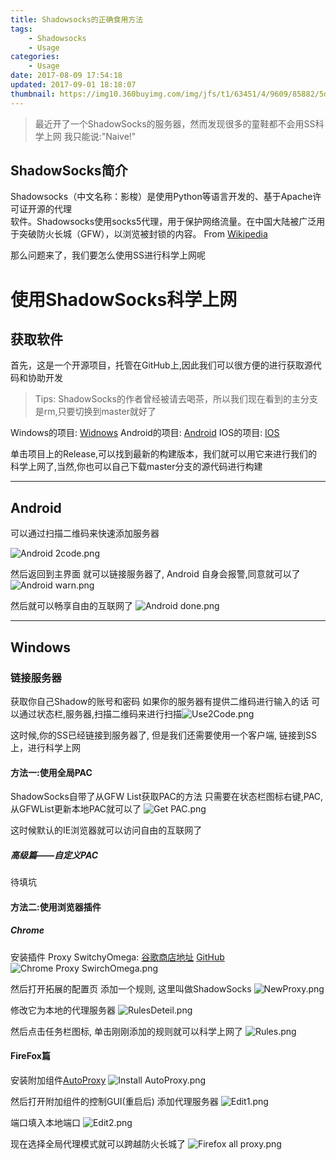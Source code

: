 ```yaml
---
title: Shadowsocks的正确食用方法
tags: 
    - Shadowsocks
    - Usage
categories:
    - Usage
date: 2017-08-09 17:54:18
updated: 2017-09-01 18:18:07
thumbnail: https://img10.360buyimg.com/img/jfs/t1/63451/4/9609/85882/5d73b65cEcfcb2cc8/fa1c325ee679689b.png
---
```

> 最近开了一个ShadowSocks的服务器，然而发现很多的童鞋都不会用SS科学上网
  我只能说:"Naive!"

<!--more-->


## ShadowSocks简介
> 
Shadowsocks（中文名称：影梭）是使用Python等语言开发的、基于Apache许可证开源的代理     
软件。Shadowsocks使用socks5代理，用于保护网络流量。在中国大陆被广泛用于突破防火长城（GFW），以浏览被封锁的内容。
From [Wikipedia][1]


那么问题来了，我们要怎么使用SS进行科学上网呢
# 使用ShadowSocks科学上网
## 获取软件
首先，这是一个开源项目，托管在GitHub上,因此我们可以很方便的进行获取源代码和协助开发
> Tips:
  ShadowSocks的作者曾经被请去喝茶，所以我们现在看到的主分支是rm,只要切换到master就好了

Windows的项目: [Widnows][2]
Android的项目: [Android][3]
IOS的项目: [IOS][4]

单击项目上的Release,可以找到最新的构建版本，我们就可以用它来进行我们的科学上网了,当然,你也可以自己下载master分支的源代码进行构建

----------

## Android

可以通过扫描二维码来快速添加服务器

![Android 2code.png][5]

然后返回到主界面 就可以链接服务器了, Android 自身会报警,同意就可以了
![Android warn.png][6]

然后就可以畅享自由的互联网了
![Android done.png][7]

----------

## Windows

### 链接服务器
获取你自己Shadow的账号和密码
如果你的服务器有提供二维码进行输入的话
可以通过状态栏,服务器,扫描二维码来进行扫描![Use2Code.png][8]

这时候,你的SS已经链接到服务器了, 但是我们还需要使用一个客户端, 
链接到SS上，进行科学上网

#### 方法一:使用全局PAC
ShadowSocks自带了从GFW List获取PAC的方法
只需要在状态栏图标右键,PAC,从GFWList更新本地PAC就可以了
![Get PAC.png][9]

这时候默认的IE浏览器就可以访问自由的互联网了

##### 高级篇——自定义PAC
待填坑
#### 方法二:使用浏览器插件
##### Chrome
安装插件 Proxy SwitchyOmega: [谷歌商店地址][10]  [GitHub][11]
![Chrome Proxy SwirchOmega.png][12]

然后打开拓展的配置页
添加一个规则, 这里叫做ShadowSocks
![NewProxy.png][13]

修改它为本地的代理服务器
![RulesDeteil.png][14]

然后点击任务栏图标, 单击刚刚添加的规则就可以科学上网了
![Rules.png][15]

#### FireFox篇
安装附加组件[AutoProxy][16]
![Install AutoProxy.png][17]

然后打开附加组件的控制GUI(重启后)
添加代理服务器
![Edit1.png][18]

端口填入本地端口
![Edit2.png][19]

现在选择全局代理模式就可以跨越防火长城了
![Firefox all proxy.png][20]


  [1]: https://zh.wikipedia.org/wiki/Shadowsocks
  [2]: https://github.com/shadowsocks/shadowsocks-windows/
  [3]: https://github.com/shadowsocks/shadowsocks-android
  [4]: https://github.com/shadowsocks/shadowsocks-iOS
  [5]: https://img10.360buyimg.com/img/jfs/t1/76709/11/9574/232805/5d73c50dE9d01ce99/761f8dd86abe243a.png
  [6]: https://img10.360buyimg.com/img/jfs/t1/78501/15/9574/201343/5d73c50eE7d31bd9c/86e4ebb524064236.png
  [7]: https://img10.360buyimg.com/img/jfs/t1/83747/1/9468/94326/5d73c50fEecdddccd/c0437cea88a88278.png
  [8]: https://img10.360buyimg.com/img/jfs/t1/40925/11/14364/19874/5d73c510E55f89e5d/c876226a9bd6da55.png
  [9]: https://ae01.alicdn.com/kf/Hed9eead8c38c4d1d877ce30e9017bcdch.png
  [10]: https://chrome.google.com/webstore/detail/proxy-switchyomega/padekgcemlokbadohgkifijomclgjgif?hl=zh-CN
  [11]: https://github.com/FelisCatus/SwitchyOmega
  [12]: https://ae01.alicdn.com/kf/U581d2d171c844aef984f87bb16907e08F.png
  [13]: https://img10.360buyimg.com/img/jfs/t1/47533/16/10026/72413/5d73c513E67dc04b2/9ce8e1d4ed816189.png
  [14]: https://img10.360buyimg.com/img/jfs/t1/68736/20/9547/51767/5d73c514Eb7c6d052/6a7ad3ed0b1e9a66.png
  [15]: https://ae01.alicdn.com/kf/U2d302fdb969e4cb0a6aaf5754b78ef3aW.png
  [16]: https://addons.mozilla.org/zh-CN/firefox/addon/autoproxy/
  [17]: https://img10.360buyimg.com/img/jfs/t1/49430/6/10197/96146/5d73c516Edc2d5294/3be393b7ecb19360.png
  [18]: https://img10.360buyimg.com/img/jfs/t1/70057/32/9704/23788/5d73c517Ec69d3d3a/b45596bfe04663e1.png
  [19]: https://img10.360buyimg.com/img/jfs/t1/83944/15/9592/30701/5d73c518Ea12f2e5e/9f8c1148ad4238ee.png
  [20]: https://img10.360buyimg.com/img/jfs/t1/44055/16/14143/14290/5d73c519E5a586d5e/21c68736c5c98689.png
